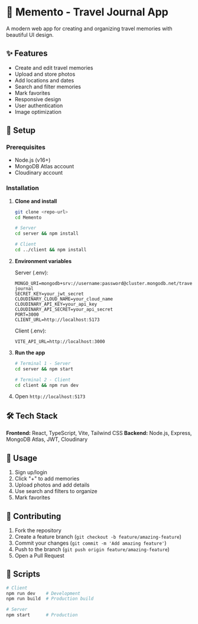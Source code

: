 # 📸 Memento - Travel Journal App

A modern web app for creating and organizing travel memories with beautiful UI design.

## ✨ Features

- Create and edit travel memories
- Upload and store photos
- Add locations and dates
- Search and filter memories
- Mark favorites
- Responsive design
- User authentication
- Image optimization

## 🚀 Setup

### Prerequisites
- Node.js (v16+)
- MongoDB Atlas account
- Cloudinary account

### Installation

1. **Clone and install**
   ```bash
   git clone <repo-url>
   cd Memento
   
   # Server
   cd server && npm install
   
   # Client  
   cd ../client && npm install
   ```

2. **Environment variables**

   Server (.env):
   ```env
   MONGO_URI=mongodb+srv://username:password@cluster.mongodb.net/travel-journal
   SECRET_KEY=your_jwt_secret
   CLOUDINARY_CLOUD_NAME=your_cloud_name
   CLOUDINARY_API_KEY=your_api_key
   CLOUDINARY_API_SECRET=your_api_secret
   PORT=3000
   CLIENT_URL=http://localhost:5173
   ```

   Client (.env):
   ```env
   VITE_API_URL=http://localhost:3000
   ```

3. **Run the app**
   ```bash
   # Terminal 1 - Server
   cd server && npm start
   
   # Terminal 2 - Client
   cd client && npm run dev
   ```

4. Open `http://localhost:5173`

## 🛠️ Tech Stack

**Frontend:** React, TypeScript, Vite, Tailwind CSS
**Backend:** Node.js, Express, MongoDB Atlas, JWT, Cloudinary

## 📱 Usage

1. Sign up/login
2. Click "+" to add memories
3. Upload photos and add details
4. Use search and filters to organize
5. Mark favorites

## 🤝 Contributing

1. Fork the repository
2. Create a feature branch (`git checkout -b feature/amazing-feature`)
3. Commit your changes (`git commit -m 'Add amazing feature'`)
4. Push to the branch (`git push origin feature/amazing-feature`)
5. Open a Pull Request

## 📜 Scripts

```bash
# Client
npm run dev    # Development
npm run build  # Production build

# Server  
npm start      # Production
``` 